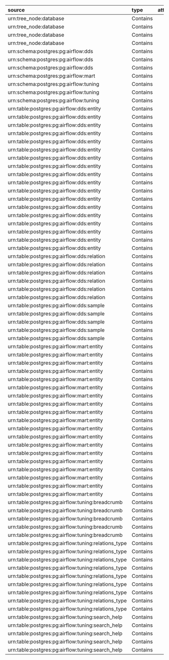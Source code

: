 | source                                              | type     | attribute   | destination                                                               |
|:----------------------------------------------------|:---------|:------------|:--------------------------------------------------------------------------|
| urn:tree_node:database                              | Contains |             | urn:schema:postgres:pg:airflow:dds                                        |
| urn:tree_node:database                              | Contains |             | urn:schema:postgres:pg:airflow:mart                                       |
| urn:tree_node:database                              | Contains |             | urn:schema:postgres:pg:airflow:public                                     |
| urn:tree_node:database                              | Contains |             | urn:schema:postgres:pg:airflow:tuning                                     |
| urn:schema:postgres:pg:airflow:dds                  | Contains |             | urn:table:postgres:pg:airflow:dds:entity                                  |
| urn:schema:postgres:pg:airflow:dds                  | Contains |             | urn:table:postgres:pg:airflow:dds:relation                                |
| urn:schema:postgres:pg:airflow:dds                  | Contains |             | urn:table:postgres:pg:airflow:dds:sample                                  |
| urn:schema:postgres:pg:airflow:mart                 | Contains |             | urn:table:postgres:pg:airflow:mart:entity                                 |
| urn:schema:postgres:pg:airflow:tuning               | Contains |             | urn:table:postgres:pg:airflow:tuning:breadcrumb                           |
| urn:schema:postgres:pg:airflow:tuning               | Contains |             | urn:table:postgres:pg:airflow:tuning:relations_type                       |
| urn:schema:postgres:pg:airflow:tuning               | Contains |             | urn:table:postgres:pg:airflow:tuning:search_help                          |
| urn:table:postgres:pg:airflow:dds:entity            | Contains |             | urn:column:postgres:pg:airflow:dds:entity:codes                           |
| urn:table:postgres:pg:airflow:dds:entity            | Contains |             | urn:column:postgres:pg:airflow:dds:entity:entity_name                     |
| urn:table:postgres:pg:airflow:dds:entity            | Contains |             | urn:column:postgres:pg:airflow:dds:entity:entity_name_short               |
| urn:table:postgres:pg:airflow:dds:entity            | Contains |             | urn:column:postgres:pg:airflow:dds:entity:entity_type                     |
| urn:table:postgres:pg:airflow:dds:entity            | Contains |             | urn:column:postgres:pg:airflow:dds:entity:grid                            |
| urn:table:postgres:pg:airflow:dds:entity            | Contains |             | urn:column:postgres:pg:airflow:dds:entity:htmls                           |
| urn:table:postgres:pg:airflow:dds:entity            | Contains |             | urn:column:postgres:pg:airflow:dds:entity:info                            |
| urn:table:postgres:pg:airflow:dds:entity            | Contains |             | urn:column:postgres:pg:airflow:dds:entity:json_data                       |
| urn:table:postgres:pg:airflow:dds:entity            | Contains |             | urn:column:postgres:pg:airflow:dds:entity:json_data_ui                    |
| urn:table:postgres:pg:airflow:dds:entity            | Contains |             | urn:column:postgres:pg:airflow:dds:entity:json_system                     |
| urn:table:postgres:pg:airflow:dds:entity            | Contains |             | urn:column:postgres:pg:airflow:dds:entity:links                           |
| urn:table:postgres:pg:airflow:dds:entity            | Contains |             | urn:column:postgres:pg:airflow:dds:entity:loaded_by                       |
| urn:table:postgres:pg:airflow:dds:entity            | Contains |             | urn:column:postgres:pg:airflow:dds:entity:notifications                   |
| urn:table:postgres:pg:airflow:dds:entity            | Contains |             | urn:column:postgres:pg:airflow:dds:entity:processed_dttm                  |
| urn:table:postgres:pg:airflow:dds:entity            | Contains |             | urn:column:postgres:pg:airflow:dds:entity:search_data                     |
| urn:table:postgres:pg:airflow:dds:entity            | Contains |             | urn:column:postgres:pg:airflow:dds:entity:tables                          |
| urn:table:postgres:pg:airflow:dds:entity            | Contains |             | urn:column:postgres:pg:airflow:dds:entity:tags                            |
| urn:table:postgres:pg:airflow:dds:entity            | Contains |             | urn:column:postgres:pg:airflow:dds:entity:urn                             |
| urn:table:postgres:pg:airflow:dds:relation          | Contains |             | urn:column:postgres:pg:airflow:dds:relation:attribute                     |
| urn:table:postgres:pg:airflow:dds:relation          | Contains |             | urn:column:postgres:pg:airflow:dds:relation:destination                   |
| urn:table:postgres:pg:airflow:dds:relation          | Contains |             | urn:column:postgres:pg:airflow:dds:relation:loaded_by                     |
| urn:table:postgres:pg:airflow:dds:relation          | Contains |             | urn:column:postgres:pg:airflow:dds:relation:processed_dttm                |
| urn:table:postgres:pg:airflow:dds:relation          | Contains |             | urn:column:postgres:pg:airflow:dds:relation:source                        |
| urn:table:postgres:pg:airflow:dds:relation          | Contains |             | urn:column:postgres:pg:airflow:dds:relation:type                          |
| urn:table:postgres:pg:airflow:dds:sample            | Contains |             | urn:column:postgres:pg:airflow:dds:sample:cnt_rows                        |
| urn:table:postgres:pg:airflow:dds:sample            | Contains |             | urn:column:postgres:pg:airflow:dds:sample:column_def                      |
| urn:table:postgres:pg:airflow:dds:sample            | Contains |             | urn:column:postgres:pg:airflow:dds:sample:processed_dttm                  |
| urn:table:postgres:pg:airflow:dds:sample            | Contains |             | urn:column:postgres:pg:airflow:dds:sample:sample_data                     |
| urn:table:postgres:pg:airflow:dds:sample            | Contains |             | urn:column:postgres:pg:airflow:dds:sample:urn                             |
| urn:table:postgres:pg:airflow:mart:entity           | Contains |             | urn:column:postgres:pg:airflow:mart:entity:codes                          |
| urn:table:postgres:pg:airflow:mart:entity           | Contains |             | urn:column:postgres:pg:airflow:mart:entity:entity_name                    |
| urn:table:postgres:pg:airflow:mart:entity           | Contains |             | urn:column:postgres:pg:airflow:mart:entity:entity_name_short              |
| urn:table:postgres:pg:airflow:mart:entity           | Contains |             | urn:column:postgres:pg:airflow:mart:entity:entity_type                    |
| urn:table:postgres:pg:airflow:mart:entity           | Contains |             | urn:column:postgres:pg:airflow:mart:entity:grid                           |
| urn:table:postgres:pg:airflow:mart:entity           | Contains |             | urn:column:postgres:pg:airflow:mart:entity:htmls                          |
| urn:table:postgres:pg:airflow:mart:entity           | Contains |             | urn:column:postgres:pg:airflow:mart:entity:info                           |
| urn:table:postgres:pg:airflow:mart:entity           | Contains |             | urn:column:postgres:pg:airflow:mart:entity:json_data                      |
| urn:table:postgres:pg:airflow:mart:entity           | Contains |             | urn:column:postgres:pg:airflow:mart:entity:json_data_ui                   |
| urn:table:postgres:pg:airflow:mart:entity           | Contains |             | urn:column:postgres:pg:airflow:mart:entity:json_system                    |
| urn:table:postgres:pg:airflow:mart:entity           | Contains |             | urn:column:postgres:pg:airflow:mart:entity:links                          |
| urn:table:postgres:pg:airflow:mart:entity           | Contains |             | urn:column:postgres:pg:airflow:mart:entity:load_dt                        |
| urn:table:postgres:pg:airflow:mart:entity           | Contains |             | urn:column:postgres:pg:airflow:mart:entity:loaded_by                      |
| urn:table:postgres:pg:airflow:mart:entity           | Contains |             | urn:column:postgres:pg:airflow:mart:entity:notifications                  |
| urn:table:postgres:pg:airflow:mart:entity           | Contains |             | urn:column:postgres:pg:airflow:mart:entity:processed_dttm                 |
| urn:table:postgres:pg:airflow:mart:entity           | Contains |             | urn:column:postgres:pg:airflow:mart:entity:search_data                    |
| urn:table:postgres:pg:airflow:mart:entity           | Contains |             | urn:column:postgres:pg:airflow:mart:entity:tables                         |
| urn:table:postgres:pg:airflow:mart:entity           | Contains |             | urn:column:postgres:pg:airflow:mart:entity:tags                           |
| urn:table:postgres:pg:airflow:mart:entity           | Contains |             | urn:column:postgres:pg:airflow:mart:entity:urn                            |
| urn:table:postgres:pg:airflow:tuning:breadcrumb     | Contains |             | urn:column:postgres:pg:airflow:tuning:breadcrumb:breadcrumb_entity        |
| urn:table:postgres:pg:airflow:tuning:breadcrumb     | Contains |             | urn:column:postgres:pg:airflow:tuning:breadcrumb:breadcrumb_urn           |
| urn:table:postgres:pg:airflow:tuning:breadcrumb     | Contains |             | urn:column:postgres:pg:airflow:tuning:breadcrumb:loaded_by                |
| urn:table:postgres:pg:airflow:tuning:breadcrumb     | Contains |             | urn:column:postgres:pg:airflow:tuning:breadcrumb:processed_dttm           |
| urn:table:postgres:pg:airflow:tuning:breadcrumb     | Contains |             | urn:column:postgres:pg:airflow:tuning:breadcrumb:urn                      |
| urn:table:postgres:pg:airflow:tuning:relations_type | Contains |             | urn:column:postgres:pg:airflow:tuning:relations_type:attribute_group_name |
| urn:table:postgres:pg:airflow:tuning:relations_type | Contains |             | urn:column:postgres:pg:airflow:tuning:relations_type:attribute_type       |
| urn:table:postgres:pg:airflow:tuning:relations_type | Contains |             | urn:column:postgres:pg:airflow:tuning:relations_type:loaded_by            |
| urn:table:postgres:pg:airflow:tuning:relations_type | Contains |             | urn:column:postgres:pg:airflow:tuning:relations_type:processed_dttm       |
| urn:table:postgres:pg:airflow:tuning:relations_type | Contains |             | urn:column:postgres:pg:airflow:tuning:relations_type:relation_type        |
| urn:table:postgres:pg:airflow:tuning:relations_type | Contains |             | urn:column:postgres:pg:airflow:tuning:relations_type:source_group_name    |
| urn:table:postgres:pg:airflow:tuning:relations_type | Contains |             | urn:column:postgres:pg:airflow:tuning:relations_type:source_type          |
| urn:table:postgres:pg:airflow:tuning:relations_type | Contains |             | urn:column:postgres:pg:airflow:tuning:relations_type:target_group_name    |
| urn:table:postgres:pg:airflow:tuning:relations_type | Contains |             | urn:column:postgres:pg:airflow:tuning:relations_type:target_type          |
| urn:table:postgres:pg:airflow:tuning:search_help    | Contains |             | urn:column:postgres:pg:airflow:tuning:search_help:description             |
| urn:table:postgres:pg:airflow:tuning:search_help    | Contains |             | urn:column:postgres:pg:airflow:tuning:search_help:loaded_by               |
| urn:table:postgres:pg:airflow:tuning:search_help    | Contains |             | urn:column:postgres:pg:airflow:tuning:search_help:name                    |
| urn:table:postgres:pg:airflow:tuning:search_help    | Contains |             | urn:column:postgres:pg:airflow:tuning:search_help:processed_dttm          |
| urn:table:postgres:pg:airflow:tuning:search_help    | Contains |             | urn:column:postgres:pg:airflow:tuning:search_help:type                    |
